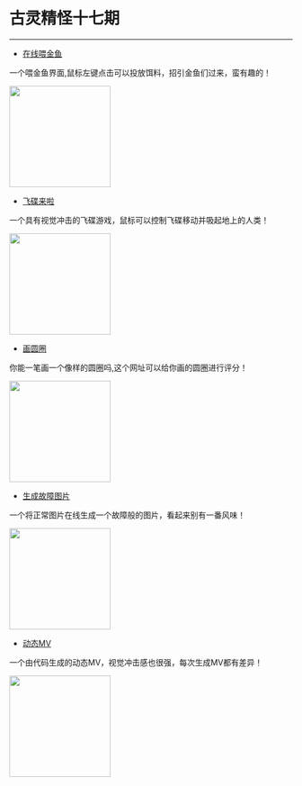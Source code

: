<!--
 * @Author: 蔡鑫 1058360098@qq.com
 * @Date: 2022-08-08 14:43:36
 * @LastEditors: 蔡鑫 1058360098@qq.com
 * @LastEditTime: 2022-08-08 14:55:59
 * @FilePath: \docsify\docs\articles\fun\f17.md
 * @Description: 这是默认设置,请设置`customMade`, 打开koroFileHeader查看配置 进行设置: https://github.com/OBKoro1/koro1FileHeader/wiki/%E9%85%8D%E7%BD%AE
-->
# 古灵精怪十七期
---

- [在线喂金鱼](http://feedgoldfish.top/)

一个喂金鱼界面,鼠标左键点击可以投放饵料，招引金鱼们过来，蛮有趣的！

<img width="180px" bor src="//cdn.jsdelivr.net/gh/caix-github/pics-storage/f17120220808.png">

- [飞碟来啦](https://exp-abduction.lusion.co/)

一个具有视觉冲击的飞碟游戏，鼠标可以控制飞碟移动并吸起地上的人类！

<img width="180px" bor src="//cdn.jsdelivr.net/gh/caix-github/pics-storage/f17220220808.png">

- [画圆圈](http://360360.top/)

你能一笔画一个像样的圆圈吗,这个网址可以给你画的圆圈进行评分！

<img width="180px" bor src="//cdn.jsdelivr.net/gh/caix-github/pics-storage/f17320220808.png">

- [生成故障图片](https://glitchyimage.com/)

一个将正常图片在线生成一个故障般的图片，看起来别有一番风味！

<img width="180px" bor src="//cdn.jsdelivr.net/gh/caix-github/pics-storage/f17420220808.png">

- [动态MV](https://www.dennis.video/)

一个由代码生成的动态MV，视觉冲击感也很强，每次生成MV都有差异！

<img width="180px" bor src="//cdn.jsdelivr.net/gh/caix-github/pics-storage/f17520220808.png">